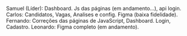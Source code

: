 Samuel (Líder): Dashboard. Js das páginas (em andamento...), api login.
Carlos: Candidatos, Vagas, Analises e config. Figma (baixa fidelidade).
Fernando: Correções das páginas de JavaScript, Dashboard. Login, Cadastro.
Leonardo: Figma completo (em andamento). 
